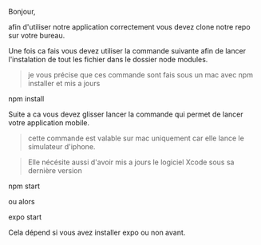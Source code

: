 Bonjour, 

afin d'utiliser notre application correctement vous devez clone notre repo sur votre bureau.

Une fois ca fais vous devez utiliser la commande suivante afin de lancer l'instalation de tout les fichier dans le dossier node modules.

>je vous précise que ces commande sont fais sous un mac avec npm installer et mis a jours

npm install

Suite a ca vous devez glisser lancer la commande qui permet de lancer votre application mobile.

>cette commande est valable sur mac uniquement car elle lance le simulateur d'iphone.

>Elle nécésite aussi d'avoir mis a jours le logiciel Xcode sous sa dernière version

npm start

ou alors 

expo start

Cela dépend si vous avez installer expo ou non avant.

